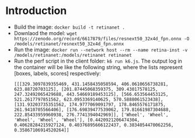# Introduction

- Build the image: `docker build -t retinanet .`
- Downlaod the model: `wget https://zenodo.org/record/6617879/files/resnext50_32x4d_fpn.onnx -O /models/retinanet/resnext50_32x4d_fpn.onnx`
- Run the image: `docker run --network host --rm --name retina-inst -v /models/retinanet:/models/retinanet retinanet`
- Run the perf script in the client folder: `k6 run k6.js`.
  The output log in the container will be like the following string, where the lists represent [boxes, labels, scores] respectively: 
  ```
  [[[329.3097839355469, 431.1458435058594, 406.0610656738281, 623.88720703125], [201.87445068359375, 309.43017578125, 247.32492065429688, 443.54669189453125], [566.653564453125, 521.2617797851562, 623.0953369140625, 570.5888061523438], [131.93203735351562, 174.9777069091797, 178.8465576171875, 261.9410705566406], [176.69839477539062, 179.81661987304688, 222.85433959960938, 276.7741394042969]], ['Wheel', 'Wheel', 'Wheel', 'Wheel', 'Wheel'], [0.4420921206474304, 0.40628284215927124, 0.40376895666122437, 0.3834054470062256, 0.35867106914520264]]
  ```
